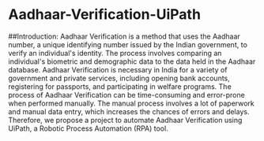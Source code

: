 # Aadhaar-Verification-UiPath

##Introduction:
Aadhaar Verification is a method that uses the Aadhaar number, a unique 
identifying number issued by the Indian government, to verify an individual's 
identity. The process involves comparing an individual's biometric and 
demographic data to the data held in the Aadhaar database. Aadhaar Verification is 
necessary in India for a variety of government and private services, including 
opening bank accounts, registering for passports, and participating in welfare 
programs.
The process of Aadhaar Verification can be time-consuming and error-prone when 
performed manually. The manual process involves a lot of paperwork and manual 
data entry, which increases the chances of errors and delays. Therefore, we propose 
a project to automate Aadhaar Verification using UiPath, a Robotic Process 
Automation (RPA) tool.
